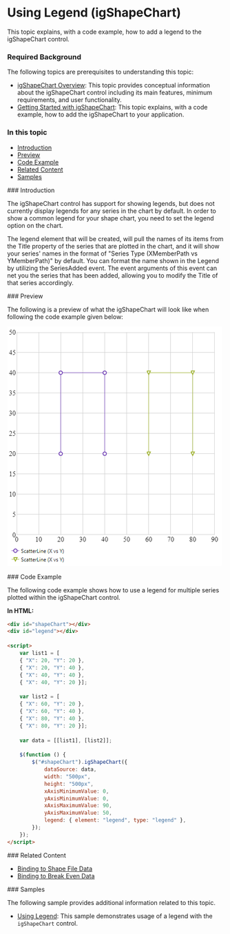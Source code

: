﻿<!--
|metadata|
{
    "fileName": "shapechart-using-legend-with-shapechart",
    "controlName": "igShapeChart",
    "tags": ["API", "ShapeChart", "Legend"]
}
|metadata|
-->

# Using Legend (igShapeChart)

This topic explains, with a code example, how to add a legend to the igShapeChart control.

### Required Background

The following topics are prerequisites to understanding this topic:

- [igShapeChart Overview](shapechart-binding-to-shapefile-data.html): This topic provides conceptual information about the igShapeChart control including its main features, minimum requirements, and user functionality.
- [Getting Started with igShapeChart](shapechart-binding-to-shapefile-data.html): This topic explains, with a code example, how to add the igShapeChart to your application.

### In this topic
- [Introduction](#Introduction)
- [Preview](#Preview)
- [Code Example](#CodeExample)
- [Related Content](#Related)
- [Samples](#Samples)

<a id="Introduction" />
### Introduction

The igShapeChart control has support for showing legends, but does not currently display legends for any series in the chart by default. In order to show a common legend for your shape chart, you need to set the legend option on the chart.

The legend element that will be created, will pull the names of its items from the Title property of the series that are plotted in the chart, and it will show your series' names in the format of "Series Type (XMemberPath vs YMemberPath)" by default. You can format the name shown in the Legend by utilizing the SeriesAdded event. The event arguments of this event can net you the series that has been added, allowing you to modify the Title of that series accordingly.

<a id="Preview" />
### Preview

The following is a preview of what the igShapeChart will look like when following the code example given below:

![](images/shapechart_legend.png)

<a id="CodeExample" />
### Code Example

The following code example shows how to use a legend for multiple series plotted within the igShapeChart control.

**In HTML:**
```html
<div id="shapeChart"></div>
<div id="legend"></div>

<script>
    var list1 = [
    { "X": 20, "Y": 20 },
    { "X": 20, "Y": 40 },
    { "X": 40, "Y": 40 },
    { "X": 40, "Y": 20 }];

    var list2 = [
    { "X": 60, "Y": 20 },
    { "X": 60, "Y": 40 },
    { "X": 80, "Y": 40 },
    { "X": 80, "Y": 20 }];

    var data = [[list1], [list2]];
            
    $(function () {
        $("#shapeChart").igShapeChart({                
            dataSource: data,
            width: "500px",
            height: "500px",
            xAxisMinimumValue: 0,
            yAxisMinimumValue: 0,
            xAxisMaximumValue: 90,
            yAxisMaximumValue: 50,
            legend: { element: "legend", type: "legend" },
        });
    });
</script>
```

<a id="Related" />
### Related Content

- [Binding to Shape File Data](shapechart-binding-shapefile-data.html)
- [Binding to Break Even Data](shapechart-binding-break-even-data.html)

<a id="Samples" />
### Samples

The following sample provides additional information related to this topic.

-	[Using Legend](%%SamplesUrl%%/shape-charts/using-legend):  This sample demonstrates usage of a legend with the `igShapeChart` control.